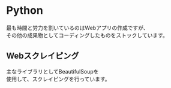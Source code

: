 # Python  
最も時間と労力を割いているのはWebアプリの作成ですが、  
その他の成果物としてコーディングしたものをストックしています。  
  
## Webスクレイピング  
主なライブラリとしてBeautifulSoupを  
使用して、スクレイピングを行っています。  
  
## 
